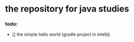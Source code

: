 # the repository for java studies


### todo:
 - [] the simple hello world (gradle project in intellij)
